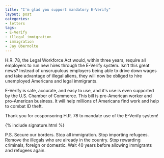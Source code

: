 ```yaml
---
title: "I'm glad you support mandatory E-Verify"
layout: post
categories:
- letters
tags:
- E-Verify
- illegal immigration
- immigration
- Jay Obernolte
---
```


H.R. 78, the Legal Workforce Act would, within three years, require all employers to run new hires through the E-Verify system. Isn't this great news? Instead of unscrupulous employers being able to drive down wages and take advantage of illegal aliens, they will now be obliged to hire unemployed Americans and legal immigrants.

E-Verify is safe, accurate, and easy to use, and it's use is even supported by the U.S. Chamber of Commerce. This bill is pro-American worker and pro-American business. It will help millions of Americans find work and help to combat ID theft.

Thank you for cosponsoring H.R. 78 to mandate use of the E-Verify system!

{% include signature.html %}

P.S. Secure our borders. Stop all immigration. Stop importing refugees. Remove the illegals who are already in the country. Stop rewarding criminals, foreign or domestic. Wait 40 years before allowing immigrants and refugees again.